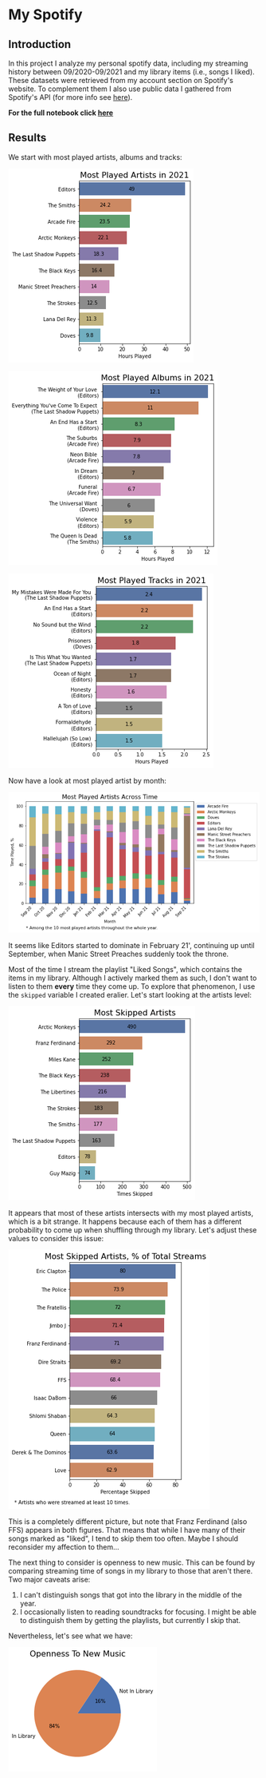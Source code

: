 # My Spotify

## Introduction
In this project I analyze my personal spotify data, including my streaming history between 09/2020-09/2021 and my library items (i.e., songs I liked). These datasets were retrieved from my account section on Spotify's website. To complement them I also use public data I gathered from Spotify's API (for more info see [here](https://developer.spotify.com/documentation/web-api/)).

**For the full notebook click [here](https://nbviewer.org/github/alonrashty/My-Spotify/blob/master/my_spotify.ipynb)**

## Results

We start with most played artists, albums and tracks:

![](plots/top_played_artists.png)

![](plots/top_played_albums.png)

![](plots/top_played_tracks.png)

Now have a look at most played artist by month:

![](plots/artists_by_month.png)

It seems like Editors started to dominate in February 21', continuing up until September, when Manic Street Preaches suddenly took the throne.

Most of the time I stream the playlist "Liked Songs", which contains the items in my library. Although I actively marked them as such, I don't want to listen to them __every__ time they come up. To explore that phenomenon, I use the `skipped` variable I created eralier. Let's start looking at the artists level:

![](plots/most_skipped_artists_false.png)

It appears that most of these artists intersects with my most played artists, which is a bit strange. It happens because each of them has a different probability to come up when shuffling through my library. Let's adjust these values to consider this issue:

![](plots/most_skipped_artists.png)

This is a completely different picture, but note that Franz Ferdinand (also FFS) appears in both figures. That means that while I have many of their songs marked as "liked", I tend to skip them too often. Maybe I should reconsider my affection to them...

The next thing to consider is openness to new music. This can be found by comparing streaming time of songs in my library to those that aren't there. Two major caveats arise:
    
  1. I can't distinguish songs that got into the library in the middle of the year.
  2. I occasionally listen to reading soundtracks for focusing. I might be able to distinguish them by getting the playlists, but currently I skip that.

Nevertheless, let's see what we have:

![](plots/library_streaming.png)
